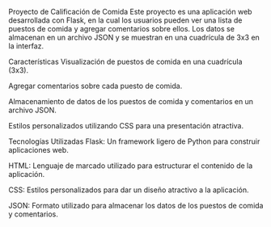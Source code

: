 Proyecto de Calificación de Comida
Este proyecto es una aplicación web desarrollada con Flask, en la cual los usuarios pueden ver una lista de puestos de comida y agregar comentarios sobre ellos. Los datos se almacenan en un archivo JSON y se muestran en una cuadrícula de 3x3 en la interfaz.

Características
Visualización de puestos de comida en una cuadrícula (3x3).

Agregar comentarios sobre cada puesto de comida.

Almacenamiento de datos de los puestos de comida y comentarios en un archivo JSON.

Estilos personalizados utilizando CSS para una presentación atractiva.

Tecnologías Utilizadas
Flask: Un framework ligero de Python para construir aplicaciones web.

HTML: Lenguaje de marcado utilizado para estructurar el contenido de la aplicación.

CSS: Estilos personalizados para dar un diseño atractivo a la aplicación.

JSON: Formato utilizado para almacenar los datos de los puestos de comida y comentarios.
